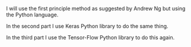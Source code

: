 
I will use the first principle method as suggested by Andrew Ng but using the Python language. 

In the second part I use Keras Python library to do the same thing. 

In the third part I use the Tensor-Flow Python library to do this again. 

